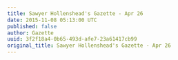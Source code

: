 ```yaml
---
title: Sawyer Hollenshead's Gazette - Apr 26
date: 2015-11-08 05:13:00 UTC
published: false
author: Gazette
uuid: 3f2f18a4-0b65-493d-afe7-23a61417cb99
original_title: Sawyer Hollenshead's Gazette - Apr 26
---
```


